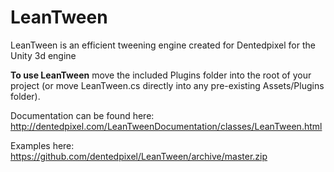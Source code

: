 LeanTween
=========

LeanTween is an efficient tweening engine created for Dentedpixel for the Unity 3d engine

**To use LeanTween** move the included Plugins folder into the root of your project (or move LeanTween.cs directly into any pre-existing Assets/Plugins folder).

Documentation can be found here: http://dentedpixel.com/LeanTweenDocumentation/classes/LeanTween.html

Examples here: https://github.com/dentedpixel/LeanTween/archive/master.zip
